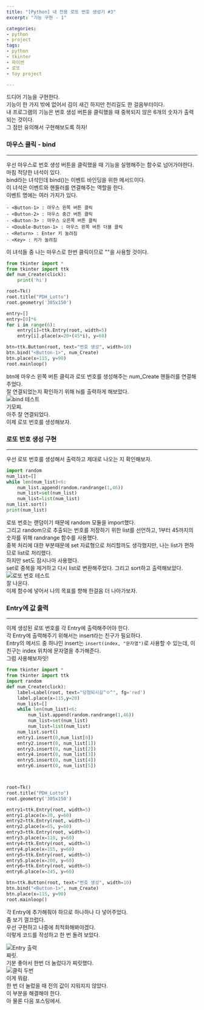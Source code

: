 ```yaml
---
title: "[Python] 내 전용 로또 번호 생성기 #3"
excerpt: "기능 구현 - 1"

categories:
- python
- project
tags:
- python
- tkinter
- 파이썬
- 로또
- toy project

---
```

드디어 기능을 구현한다.  
기능이 한 가지 밖에 없어서 김이 새긴 하지만 천리길도 한 걸음부터이다.  
내 프로그램의 기능은 번호 생성 버튼을 클릭했을 때 중복되지 않은 6개의 숫자가 출력되는 것이다.  
그 점만 유의해서 구현해보도록 하자!  

### 마우스 클릭 - bind
- - -
우선 마우스로 번호 생성 버튼을 클릭했을 때 기능을 실행해주는 함수로 넘어가야한다.  
마침 적당한 녀석이 있다.  
bind라는 녀석인데 bind()는 이벤트 바인딩을 위한 메서드이다.  
이 녀석은 이벤트와 핸들러를 연결해주는 역할을 한다.  
이벤트 명에는 여러 가지가 있다.  
```
- <Button-1> : 마우스 왼쪽 버튼 클릭
- <Button-2> : 마우스 중간 버튼 클릭
- <Button-3> : 마우스 오른쪽 버튼 클릭
- <Double-Button-1> : 마우스 왼쪽 버튼 더블 클릭
- <Return> : Enter 키 눌려짐
- <Key> : 키가 눌려짐
```  
이 녀석들 중 나는 마우스로 한번 클릭이므로 "<Button-1>"을 사용할 것이다.  

``` python
from tkinter import *
from tkinter import ttk
def num_Create(click):
    print('hi')

root=Tk()
root.title("PDH_Lotto")
root.geometry('305x150')

entry=[]
entry=[0]*6
for i in range(6):
    entry[i]=ttk.Entry(root, width=5)
    entry[i].place(x=20+(45*i), y=60)

btn=ttk.Button(root, text="번호 생성", width=10)
btn.bind("<Button-1>", num_Create)
btn.place(x=115, y=90)
root.mainloop()
```  
btn에 마우스 왼쪽 버튼 클릭과 로또 번호를 생성해주는 num_Create 핸들러를 연결해주었다.  
잘 연결되었는지 확인하기 위해 hi를 출력하게 해보았다.  
![bind 테스트](https://user-images.githubusercontent.com/37354733/74406961-450eeb80-4e74-11ea-9f04-424947f60a1b.png)  
기모찌.  
아주 잘 연결되었다.  
이제 로또 번호를 생성해보자.  

### 로또 번호 생성 구현
- - -
우선 로또 번호를 생성해서 출력하고 제대로 나오는 지 확인해보자.  

``` python
import random
num_list=[]
while len(num_list)<6:
    num_list.append(random.randrange(1,46))
    num_list=set(num_list)
    num_list=list(num_list)
num_list.sort()
print(num_list)
```

로또 번호는 랜덤이기 때문에 random 모듈을 import했다.  
그리고 random으로 추출되는 번호를 저장하기 위한 list를 선언하고, 1부터 45까지의 숫자를 위해 randrange 함수를 사용했다.  
중복 처리에 대한 부분때문에 set 자료형으로 처리할까도 생각했지만, 나는 list가 편하므로 list로 처리했다.  
하지만 set도 잠시나마 사용했다.  
set로 중복을 제거하고 다시 list로 변환해주었다.
그리고 sort하고 출력해보았다.  
![로또 번호 테스트](https://user-images.githubusercontent.com/37354733/74407307-18a79f00-4e75-11ea-81d1-9ff5e64b5e49.png)  
잘 나온다.  
이제 함수에 넣어서 나의 목표를 향해 한걸음 더 나아가보자.  

### Entry에 값 출력
- - -
이제 생성된 로또 번호를 각 Entry에 출력해주어야 한다.  
각 Entry에 출력해주기 위해서는 insert라는 친구가 필요하다.  
Entry의 메서드 중 하나인 insert는 ``` insert(index, "문자열") ```로 사용할 수 있는데, 이 친구는 index 위치에 문자열을 추가해준다.  
그럼 사용해보자잇!  

``` python
from tkinter import *
from tkinter import ttk
import random
def num_Create(click):
    label=Label(root, text="당첨되시길^ㅇ^", fg='red')
    label.place(x=115,y=20)
    num_list=[]
    while len(num_list)<6:
        num_list.append(random.randrange(1,46))
        num_list=set(num_list)
        num_list=list(num_list)
    num_list.sort()
    entry1.insert(0,num_list[0])
    entry2.insert(0, num_list[1])
    entry3.insert(0, num_list[2])
    entry4.insert(0, num_list[3])
    entry5.insert(0, num_list[4])
    entry6.insert(0, num_list[5])



root=Tk()
root.title("PDH_Lotto")
root.geometry('305x150')

entry1=ttk.Entry(root, width=5)
entry1.place(x=20, y=60)
entry2=ttk.Entry(root, width=5)
entry2.place(x=65, y=60)
entry3=ttk.Entry(root, width=5)
entry3.place(x=110, y=60)
entry4=ttk.Entry(root, width=5)
entry4.place(x=155, y=60)
entry5=ttk.Entry(root, width=5)
entry5.place(x=200, y=60)
entry6=ttk.Entry(root, width=5)
entry6.place(x=245, y=60)

btn=ttk.Button(root, text="번호 생성", width=10)
btn.bind("<Button-1>", num_Create)
btn.place(x=115, y=90)
root.mainloop()
```
각 Entry에 추가해줘야 하므로 하나하나 다 넣어주었다.  
좀 보기 껄끄럽다.  
우선 구현하고 나중에 최적화해봐야겠다.  
이렇게 코드를 작성하고 한 번 돌려 보았다.  

![Entry 출력](https://user-images.githubusercontent.com/37354733/74407841-30335780-4e76-11ea-92cf-ddca1d185ea0.png)  
짜릿.  
기분 좋아서 한번 더 눌렀다가 찌릿했다.  
![클릭 두번](https://user-images.githubusercontent.com/37354733/74407857-388b9280-4e76-11ea-95c7-f18b92f3b781.png)  
이게 뭐람.  
한 번 더 눌렀을 때 전의 값이 지워지지 않았다.  
이 부분을 해결해야 한다.  
아 물론 다음 포스팅에서.  
